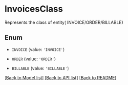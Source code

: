 # InvoicesClass

Represents the class of entity( INVOICE/ORDER/BILLABLE)

## Enum

* `INVOICE` (value: `'INVOICE'`)

* `ORDER` (value: `'ORDER'`)

* `BILLABLE` (value: `'BILLABLE'`)

[[Back to Model list]](../README.md#documentation-for-models) [[Back to API list]](../README.md#documentation-for-api-endpoints) [[Back to README]](../README.md)


